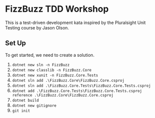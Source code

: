 # FizzBuzz TDD Workshop

This is a test-driven development kata inspired by the Pluralsight Unit Testing course by Jason Olson.

## Set Up

To get started, we need to create a solution.

1. `dotnet new sln -n FizzBuzz`
1. `dotnet new classlib -n FizzBuzz.Core`
1. `dotnet new xunit -n FizzBuzz.Core.Tests`
1. `dotnet sln add .\FizzBuzz.Core\FizzBuzz.Core.csproj`
1. `dotnet sln add .\FizzBuzz.Core.Tests\FizzBuzz.Core.Tests.csproj`
1. `dotnet add .\FizzBuzz.Core.Tests\FizzBuzz.Core.Tests.csproj reference .\FizzBuzz.Core\FizzBuzz.Core.csproj`
1. `dotnet build`
1. `dotnet new gitignore`
1. `git init` 

